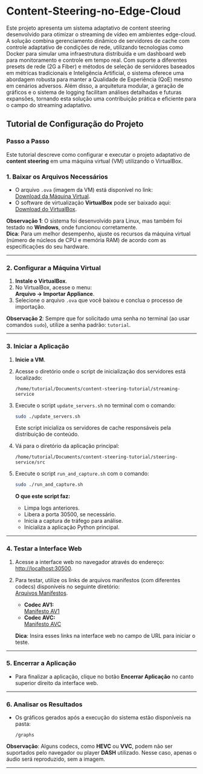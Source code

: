 # Content-Steering-no-Edge-Cloud

Este projeto apresenta um sistema adaptativo de content steering desenvolvido para otimizar o streaming de vídeo em ambientes edge-cloud. A solução combina gerenciamento dinâmico de servidores de cache com controle adaptativo de condições de rede, utilizando tecnologias como Docker para simular uma infraestrutura distribuída e um dashboard web para monitoramento e controle em tempo real. Com suporte a diferentes presets de rede (2G a Fiber) e métodos de seleção de servidores baseados em métricas tradicionais e Inteligência Artificial, o sistema oferece uma abordagem robusta para manter a Qualidade de Experiência (QoE) mesmo em cenários adversos. Além disso, a arquitetura modular, a geração de gráficos e o sistema de logging facilitam análises detalhadas e futuras expansões, tornando esta solução uma contribuição prática e eficiente para o campo do streaming adaptativo.

## Tutorial de Configuração do Projeto

### Passo a Passo

Este tutorial descreve como configurar e executar o projeto adaptativo de **content steering** em uma máquina virtual (VM) utilizando o VirtualBox.

### 1. Baixar os Arquivos Necessários
- O arquivo `.ova` (imagem da VM) está disponível no link:  
  [Download da Máquina Virtual](https://drive.google.com/file/d/15MfoyMp_JRJUxL6LIcwKE7o_nVePt80T/view?usp=sharing).  
- O software de virtualização **VirtualBox** pode ser baixado aqui:  
  [Download do VirtualBox](https://www.virtualbox.org/).

**Observação 1**: O sistema foi desenvolvido para Linux, mas também foi testado no **Windows**, onde funcionou corretamente.  
**Dica**: Para um melhor desempenho, ajuste os recursos da máquina virtual (número de núcleos de CPU e memória RAM) de acordo com as especificações do seu hardware.

---

### 2. Configurar a Máquina Virtual
1. **Instale o VirtualBox**.
2. No VirtualBox, acesse o menu:  
   **Arquivo → Importar Appliance**.  
3. Selecione o arquivo `.ova` que você baixou e conclua o processo de importação.

**Observação 2**: Sempre que for solicitado uma senha no terminal (ao usar comandos `sudo`), utilize a senha padrão: `tutorial`.

---

### 3. Iniciar a Aplicação
1. **Inicie a VM**.
2. Acesse o diretório onde o script de inicialização dos servidores está localizado:  
   ```
   /home/tutorial/Documents/content-steering-tutorial/streaming-service
   ```
3. Execute o script `update_servers.sh` no terminal com o comando:  
   ```bash
   sudo ./update_servers.sh
   ```
   Este script inicializa os servidores de cache responsáveis pela distribuição de conteúdo.

4. Vá para o diretório da aplicação principal:  
   ```
   /home/tutorial/Documents/content-steering-tutorial/steering-service/src
   ```
5. Execute o script `run_and_capture.sh` com o comando:  
   ```bash
   sudo ./run_and_capture.sh
   ```
   **O que este script faz:**  
   - Limpa logs anteriores.  
   - Libera a porta 30500, se necessário.  
   - Inicia a captura de tráfego para análise.  
   - Inicializa a aplicação Python principal.

---

### 4. Testar a Interface Web
1. Acesse a interface web no navegador através do endereço:  
   [http://localhost:30500](http://localhost:30500).

2. Para testar, utilize os links de arquivos manifestos (com diferentes codecs) disponíveis no seguinte diretório:  
   [Arquivos Manifestos](https://ftp.itec.aau.at/datasets/mmsys22/Eldorado/4sec/).  

   - **Codec AV1:**  
     [Manifesto AV1](https://ftp.itec.aau.at/datasets/mmsys22/Eldorado/4sec/av1/manifest.mpd)  
   - **Codec AVC:**  
     [Manifesto AVC](https://ftp.itec.aau.at/datasets/mmsys22/Eldorado/4sec/avc/manifest.mpd)  

   **Dica**: Insira esses links na interface web no campo de URL para iniciar o teste.

---

### 5. Encerrar a Aplicação
- Para finalizar a aplicação, clique no botão **Encerrar Aplicação** no canto superior direito da interface web.  

---

### 6. Analisar os Resultados
- Os gráficos gerados após a execução do sistema estão disponíveis na pasta:  
  ```
  /graphs
  ```

**Observação**: Alguns codecs, como **HEVC** ou **VVC**, podem não ser suportados pelo navegador ou player **DASH** utilizado. Nesse caso, apenas o áudio será reproduzido, sem a imagem.

---







